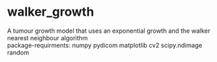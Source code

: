 # walker_growth
A tumour growth model that uses an exponential growth and the walker nearest neighbour algorithm   
package-requirments:
numpy
pydicom
matplotlib
cv2
scipy.ndimage
random
